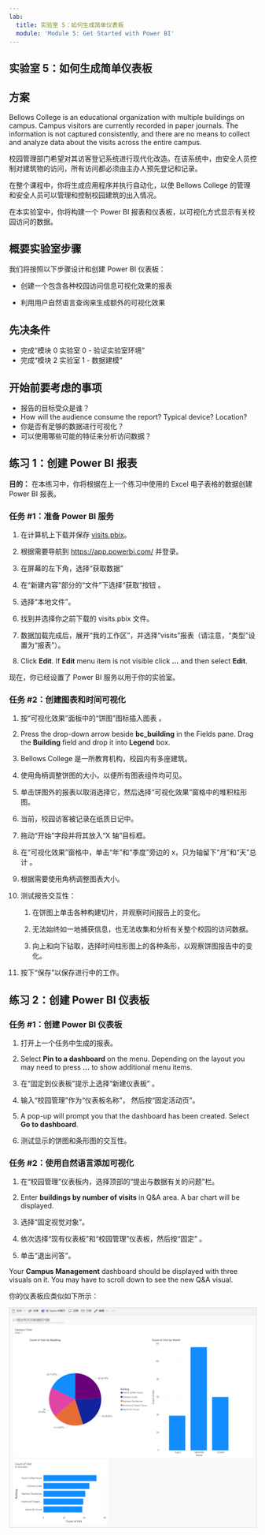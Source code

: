 ```yaml
---
lab:
  title: 实验室 5：如何生成简单仪表板
  module: 'Module 5: Get Started with Power BI'
---
```


## <a name="lab-5-how-to-build-a-simple-dashboard"></a>实验室 5：如何生成简单仪表板

## <a name="scenario"></a>方案

Bellows College is an educational organization with multiple buildings on campus. Campus visitors are currently recorded in paper journals. The information is not captured consistently, and there are no means to collect and analyze data about the visits across the entire campus.

校园管理部门希望对其访客登记系统进行现代化改造。在该系统中，由安全人员控制对建筑物的访问，所有访问都必须由主办人预先登记和记录。

在整个课程中，你将生成应用程序并执行自动化，以使 Bellows College 的管理和安全人员可以管理和控制校园建筑的出入情况。

在本实验室中，你将构建一个 Power BI 报表和仪表板，以可视化方式显示有关校园访问的数据。

## <a name="high-level-lab-steps"></a>概要实验室步骤

我们将按照以下步骤设计和创建 Power BI 仪表板：

-   创建一个包含各种校园访问信息可视化效果的报表

-   利用用户自然语言查询来生成额外的可视化效果

## <a name="prerequisites"></a>先决条件

- 完成“模块 0 实验室 0 - 验证实验室环境”
- 完成“模块 2 实验室 1 - 数据建模”

## <a name="things-to-consider-before-you-begin"></a>开始前要考虑的事项

-   报告的目标受众是谁？
-   How will the audience consume the report? Typical device? Location?
-   你是否有足够的数据进行可视化？
-   可以使用哪些可能的特征来分析访问数据？

## <a name="exercise-1-create-power-bi-report"></a>练习 1：创建 Power BI 报表

**目的：** 在本练习中，你将根据在上一个练习中使用的 Excel 电子表格的数据创建 Power BI 报表。

### <a name="task-1-prepare-power-bi-service"></a>任务 \#1：准备 Power BI 服务

1.  在计算机上下载并保存 [visits.pbix](https://github.com/MicrosoftLearning/PL-900-Microsoft-Power-Platform-Fundamentals/raw/master/Allfiles/visits.pbix)。

2.  根据需要导航到 <https://app.powerbi.com/> 并登录。

3.  在屏幕的左下角，选择“获取数据”

4.  在“新建内容”部分的“文件”下选择“获取”按钮  。

5.  选择“本地文件”。

6.  找到并选择你之前下载的 visits.pbix 文件。

7.  数据加载完成后，展开“我的工作区”，并选择“visits”报表（请注意，“类型”设置为“报表”）。

8.  Click <bpt id="p1">**</bpt>Edit<ept id="p1">**</ept>. If <bpt id="p1">**</bpt>Edit<ept id="p1">**</ept> menu item is not visible click <bpt id="p2">**</bpt>...<ept id="p2">**</ept> and then select <bpt id="p3">**</bpt>Edit<ept id="p3">**</ept>.

现在，你已经设置了 Power BI 服务以用于你的实验室。

### <a name="task-2-create-chart-and-time-visualizations"></a>任务 \#2：创建图表和时间可视化

1.  按“可视化效果”面板中的“饼图”图标插入图表 。

2.  Press the drop-down arrow beside <bpt id="p1">**</bpt>bc_building<ept id="p1">**</ept> in the Fields pane. Drag the <bpt id="p1">**</bpt>Building<ept id="p1">**</ept> field and drop it into <bpt id="p2">**</bpt>Legend<ept id="p2">**</ept> box.

3.  Bellows College 是一所教育机构，校园内有多座建筑。

4.  使用角柄调整饼图的大小，以便所有图表组件均可见。

5.  单击饼图外的报表以取消选择它，然后选择“可视化效果”窗格中的堆积柱形图。

6.  当前，校园访客被记录在纸质日记中。

7.  拖动“开始”字段并将其放入“X 轴”目标框。

8.  在“可视化效果”窗格中，单击“年”和“季度”旁边的 x，只为轴留下“月”和“天”总计    。

9.  根据需要使用角柄调整图表大小。

10. 测试报告交互性：

    1.  在饼图上单击各种构建切片，并观察时间报告上的变化。

    2.  无法始终如一地捕获信息，也无法收集和分析有关整个校园的访问数据。

    3.  向上和向下钻取，选择时间柱形图上的各种条形，以观察饼图报告中的变化。

11. 按下“保存”以保存进行中的工作。

## <a name="exercise-2-create-power-bi-dashboard"></a>练习 2：创建 Power BI 仪表板

### <a name="task-1-create-power-bi-dashboard"></a>任务 \#1：创建 Power BI 仪表板

1.  打开上一个任务中生成的报表。

2.  Select <bpt id="p1">**</bpt>Pin to a dashboard<ept id="p1">**</ept> on the menu. Depending on the layout you may need to press <bpt id="p1">**</bpt>...<ept id="p1">**</ept> to show additional menu items.

3.  在“固定到仪表板”提示上选择“新建仪表板” 。

4.  输入“校园管理”作为“仪表板名称”， 然后按“固定活动页”。

5.  A pop-up will prompt you that the dashboard has been created. Select <bpt id="p1">**</bpt>Go to dashboard<ept id="p1">**</ept>.

6.  测试显示的饼图和条形图的交互性。

### <a name="task-2-add-visualizations-using-natural-language"></a>任务 \#2：使用自然语言添加可视化

1.  在“校园管理”仪表板内，选择顶部的“提出与数据有关的问题”栏。

2.  Enter <bpt id="p1">**</bpt>buildings by number of visits<ept id="p1">**</ept> in Q&amp;A area. A bar chart will be displayed.

3.  选择“固定视觉对象”。

4.  依次选择“现有仪表板”和“校园管理”仪表板，然后按“固定”  。

5.  单击“退出问答”。

Your <bpt id="p1">**</bpt>Campus Management<ept id="p1">**</ept> dashboard should be displayed with three visuals on it. You may have to scroll down to see the new Q&amp;A visual.

你的仪表板应类似如下所示：

![](media/5-powerbi-result.png)